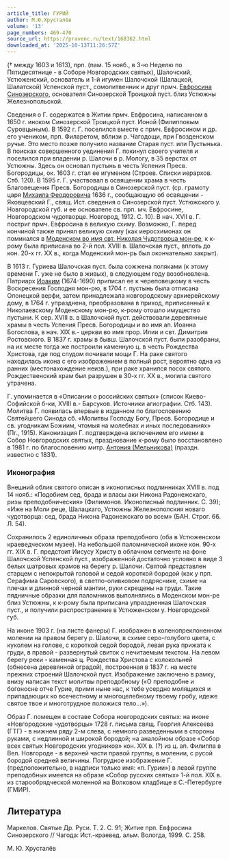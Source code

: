 ```yaml
---
article_title: ГУРИЙ
author: М.Ю.Хрусталёв
volume: '13'
page_numbers: 469-470
source_url: https://pravenc.ru/text/168362.html
downloaded_at: '2025-10-13T11:26:57Z'
---
```


(† между 1603 и 1613), прп. (пам. 15 нояб., в 3-ю Неделю по Пятидесятнице - в Соборе Новгородских святых), Шалочский, Устюженский, основатель и 1-й игумен Шалочской (Шалацкой, Шалатской) Успенской пуст., сомолитвенник и друг прмч. [Евфросина Синозерского](<https://pravenc.ru/text/Евфросина Синозерского.html>), основателя Синозерской Троицкой пуст. близ Устюжны Железнопольской.

Сведения о Г. содержатся в Житии прмч. Евфросина, написанном в 1650 г. иноком Синозерской Троицкой пуст. Ионой (Филипповым Суровцыным). В 1592 г. Г. поселился вместе с прмч. Евфросином и др. его учеником, прп. Филаретом, вблизи р. Чагодощи, при Гвозденском ручье. Это место позже получило название Старая пуст. или Пустынька. В поисках совершенного уединения Г. покинул своего учителя и поселился при впадении р. Шалочи в р. Мологу, в 35 верстах от Устюжны. Здесь он основал пустынь в честь Успения Пресв. Богородицы, ок. 1603 г. стал ее игуменом (Строев. Списки иерархов. Стб. 120). В 1595 г. Г. участвовал в освящении храма в честь Благовещения Пресв. Богородицы в Синозерской пуст. (ср. грамоту царя [Михаила Феодоровича](<https://pravenc.ru/text/МИХАИЛ ФЕОДОРОВИЧ.html>) 1636 г., сообщающую об освящении - Яковцевский Г., свящ. Ист. сведения о Синозерской пуст. Устюжского у. Новгородской губ. и ее основателе св. прп. мч. Евфросине, Новгородском чудотворце. Новгород, 1912. С. 10). В нач. XVII в. Г. постриг прмч. Евфросина в великую схиму. Возможно, Г. перед кончиной также принял великую схиму (как иеросхимонах он поминался в [Моденском во имя свт. Николая Чудотворца мон-ре](<https://pravenc.ru/text/Моденском во имя свт  Николая Чудотворца мон-ре.html>), к к-рому была приписана во 2-й пол. XVIII в. Шалочская пуст., вплоть до кон. 20-х гг. XX в., когда Моденский мон-рь был окончательно закрыт).

В 1613 г. Гуриева Шалочская пуст. была сожжена поляками (к этому времени Г. уже не было в живых), в следующем году возобновлена. Патриарх [Иоаким](https://pravenc.ru/text/Иоаким.html) (1674-1690) приписал ее к череповецкому в честь Воскресения Господня мон-рю, в 1704 г. пустынь была отписана Олонецкой верфи, затем принадлежала новгородскому архиерейскому дому, в 1764 г. упразднена, преобразована в приход, приписанный к Николаевскому Моденскому мон-рю, к-рому отошло имущество пустыни. К сер. XVIII в. в Шалочской пуст. действовали деревянные храмы в честь Успения Пресв. Богородицы и во имя ап. Иоанна Богослова, в нач. XIX в.- церкви во имя прор. Илии и свт. Димитрия Ростовского. В 1837 г. храмы в бывш. Шалочской пуст. были разобраны, на их месте тогда же построили каменную ц. в честь Рождества Христова, где под спудом почивали мощи Г. На раке святого находилась икона с его изображением в полный рост, вероятно одна из ранних (местонахождение неизв.), при раке хранился посох святого. Рождественский храм был разрушен в 30-х гг. ХХ в., могила святого утрачена.

Г. упоминается в «Описании о российских святых» (список Киево-Софийской б-ки, XVIII в.- Барсуков. Источники агиографии. Стб. 143). Молитва Г. появилась впервые в изданном по благословению Святейшего Синода сб. «Молитвы Господу Богу, Пресв. Богородице и св. угодникам Божиим, чтомыя на молебнах и иных последованиях» (Пг., 1915). Канонизация Г. подтверждена включением его имени в Собор Новгородских святых, празднование к-рому было восстановлено в 1981 г. по благословению митр. [Антония (Мельникова)](<https://pravenc.ru/text/АНТОНИЙ (Мельников Анатолий Сергеевич.html>) (праздн. известно с 1831).

### Иконография

Внешний облик святого описан в иконописных подлинниках XVIII в. под 14 нояб.: «Подобием сед, брада и власы аки Никона Радонежскаго, ризы преподобническия» (Филимонов. Иконописный подлинник. С. 39); «Иже на Моли реце, Шалацкаго, Устюжны Железнополския новаго чудотворца: сед, брада Никона Радонежскаго во всем» (БАН. Строг. 66. Л. 54).

Сохранилось 2 единоличных образа преподобного (оба в Устюженском краеведческом музее). На небольшой паломнической иконе кон. 90-х гг. XIX в. Г. предстоит Иисусу Христу в облачном сегменте на фоне Шалочской Успенской пуст., изображенной достаточно условно в виде 3 белых шатровых храмов на берегу р. Шалочи. Святой представлен старцем с непокрытой головой и седой короткой бородой (как у прп. Серафима Саровского), в светло-оливковом подряснике, схиме на плечах и длинной черной мантии, руки скрещены на груди. Такие пядничные образки для паломников выполнялись в Моденском мон-ре близ Устюжны, к к-рому была приписана упраздненная Шалочская пуст., и получили распространение в Устюженском у. Новгородской губ.

На иконе 1903 г. (на листе фанеры) Г. изображен в коленопреклоненном молении на правом берегу р. Шалочи, в схиме серо-голубого цвета, с куколем на голове, с короткой седой бородой, левая рука прижата к груди, в правой - развернутый свиток с нечитаемым текстом. На левом берегу реки - каменная ц. Рождества Христова с колокольней (обнесена деревянной оградой), построенная в 1837 г. на месте прежних строений Шалочской пуст. Изображение заключено в рамку, внизу написан текст молитвы преподобному («О преподобне и богоносне отче Гурие, прими ныне нас, к тебе усердно молящихся и припадающих ко всечестному и многоцелебному твоему гробу, идеже святое твое и многотрудное положися тело...»).

Образ Г. помещен в составе Собора новгородских святых: на иконе «Новгородские чудотворцы» 1728 г. письма свящ. Георгия Алексеева (ГТГ) - в нижнем ряду 2-м слева, с немного разведенными в стороны руками, с недлинной и широкой бородой; на аналойном образе «Собор всех святых Новгородских угодников» кон. XIX в. (?) из ц. ап. Филиппа в Вел. Новгороде - в верхней части правой группы, в молении, с русой бородой средней величины. Погрудное изображение Г. (предположительно, в надписи только имя: «п. Гурии») в левой группе преподобных имеется на образе «Собор русских святых» 1-й пол. XIX в. из старообрядческой моленной на Волковом кладбище в С.-Петербурге (ГМИР).

## Литература

Маркелов. Святые Др. Руси. Т. 2. С. 91; Житие прп. Евфросина Синозерского // Чагода: Ист.-краевед. альм. Вологда, 1999. С. 258.

М. Ю. Хрусталёв
